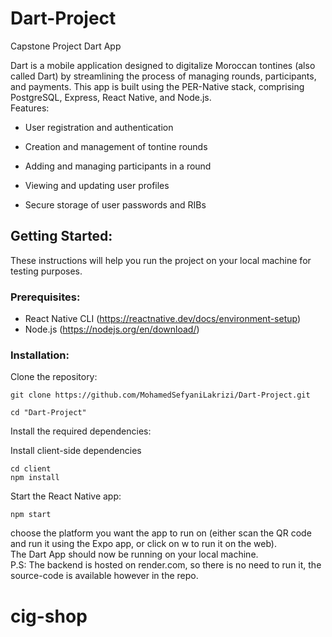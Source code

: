 # Dart-Project
Capstone Project Dart App   


Dart is a mobile application designed to digitalize Moroccan tontines (also called Dart) by streamlining the process of managing rounds, participants, and payments. This app is built using the PER-Native stack, comprising PostgreSQL, Express, React Native, and Node.js.   
Features:  
  
- User registration and authentication  
  
- Creation and management of tontine rounds  
  
- Adding and managing participants in a round  
  
- Viewing and updating user profiles  
  
- Secure storage of user passwords and RIBs  

  
## Getting Started:  
  
These instructions will help you run the project on your local machine for testing purposes. 
  
### Prerequisites:    
  
- React Native CLI (https://reactnative.dev/docs/environment-setup)  
- Node.js (https://nodejs.org/en/download/)
  
### Installation: 
  
Clone the repository:  
```git  
git clone https://github.com/MohamedSefyaniLakrizi/Dart-Project.git

cd "Dart-Project" 
```  

Install the required dependencies:  
  
Install client-side dependencies 
```git  
cd client 
npm install  
```

Start the React Native app:  
```
npm start
```
choose the platform you want the app to run on (either scan the QR code and run it using the Expo app, or click on w to run it on the web).  
The Dart App should now be running on your local machine.  
P.S: The backend is hosted on render.com, so there is no need to run it, the source-code is available however in the repo.
# cig-shop
